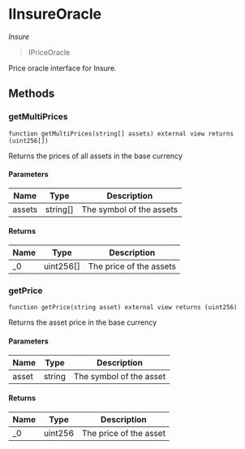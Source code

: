 # IInsureOracle

*Insure*

> IPriceOracle

Price oracle interface for Insure.



## Methods

### getMultiPrices

```solidity
function getMultiPrices(string[] assets) external view returns (uint256[])
```

Returns the prices of all assets in the base currency



#### Parameters

| Name | Type | Description |
|---|---|---|
| assets | string[] | The symbol of the assets |

#### Returns

| Name | Type | Description |
|---|---|---|
| _0 | uint256[] | The price of the assets |

### getPrice

```solidity
function getPrice(string asset) external view returns (uint256)
```

Returns the asset price in the base currency



#### Parameters

| Name | Type | Description |
|---|---|---|
| asset | string | The symbol of the asset |

#### Returns

| Name | Type | Description |
|---|---|---|
| _0 | uint256 | The price of the asset |




